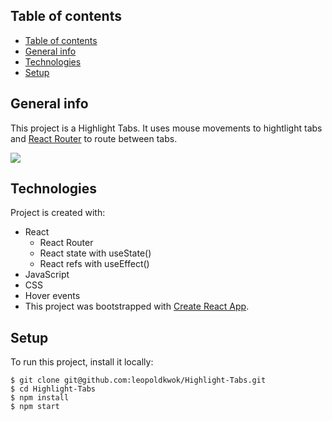## Table of contents

- [Table of contents](#table-of-contents)
- [General info](#general-info)
- [Technologies](#technologies)
- [Setup](#setup)

## General info

This project is a Highlight Tabs. It uses mouse movements to hightlight tabs and [React Router](https://reacttraining.com/react-router/) to route between tabs.

![](https://scotch-res.cloudinary.com/video/upload/vs_50,dl_200,e_loop/v1592352063/03_-_browser_tabs_rshfqe.gif)

## Technologies

Project is created with:

- React
  - React Router
  - React state with useState()
  - React refs with useEffect()
- JavaScript
- CSS
- Hover events
- This project was bootstrapped with [Create React App](https://github.com/facebook/create-react-app).

## Setup

To run this project, install it locally:

```
$ git clone git@github.com:leopoldkwok/Highlight-Tabs.git
$ cd Highlight-Tabs
$ npm install
$ npm start
```
